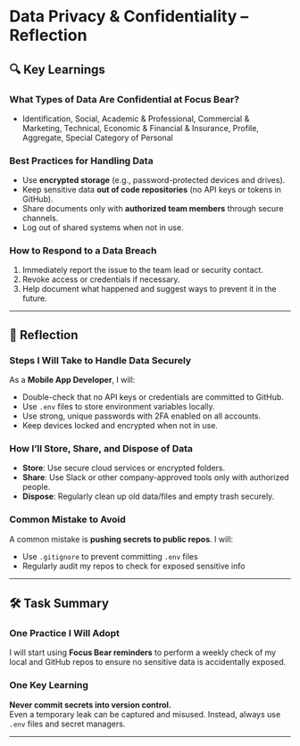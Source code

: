 # Data Privacy & Confidentiality – Reflection

## 🔍 Key Learnings

### What Types of Data Are Confidential at Focus Bear?

- Identification, Social, Academic & Professional, Commercial & Marketing, Technical, Economic & Financial & Insurance, Profile, Aggregate, Special Category of Personal

### Best Practices for Handling Data

- Use **encrypted storage** (e.g., password-protected devices and drives).
- Keep sensitive data **out of code repositories** (no API keys or tokens in GitHub).
- Share documents only with **authorized team members** through secure channels.
- Log out of shared systems when not in use.

### How to Respond to a Data Breach

1. Immediately report the issue to the team lead or security contact.
2. Revoke access or credentials if necessary.
3. Help document what happened and suggest ways to prevent it in the future.

---

## 📝 Reflection

### Steps I Will Take to Handle Data Securely

As a **Mobile App Developer**, I will:
- Double-check that no API keys or credentials are committed to GitHub.
- Use `.env` files to store environment variables locally.
- Use strong, unique passwords with 2FA enabled on all accounts.
- Keep devices locked and encrypted when not in use.

### How I’ll Store, Share, and Dispose of Data

- **Store**: Use secure cloud services or encrypted folders.
- **Share**: Use Slack or other company-approved tools only with authorized people.
- **Dispose**: Regularly clean up old data/files and empty trash securely.

### Common Mistake to Avoid

A common mistake is **pushing secrets to public repos**. I will:
- Use `.gitignore` to prevent committing `.env` files
- Regularly audit my repos to check for exposed sensitive info

---

## 🛠️ Task Summary

### One Practice I Will Adopt

I will start using **Focus Bear reminders** to perform a weekly check of my local and GitHub repos to ensure no sensitive data is accidentally exposed.

### One Key Learning

**Never commit secrets into version control.**  
Even a temporary leak can be captured and misused. Instead, always use `.env` files and secret managers.

---
